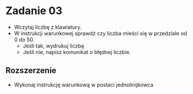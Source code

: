# Zadanie 03

- Wczytaj liczbę z klawiatury.
- W instrukcji warunkowej sprawdź czy liczba mieści się w przedziale od 0 do 50.
    - Jeśli tak, wydrukuj liczbę
    - Jeśli nie, napisz komunikat o błędnej liczbie.

## Rozszerzenie
- Wykonaj instrukcję warunkową w postaci jednolinijkowca